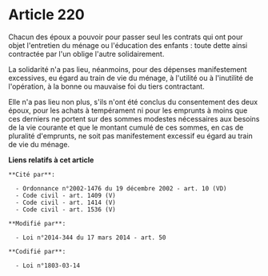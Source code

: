 # Article 220

Chacun des époux a pouvoir pour passer seul les contrats qui ont pour objet l'entretien du ménage ou l'éducation des
enfants : toute dette ainsi contractée par l'un oblige l'autre solidairement.

La solidarité n'a pas lieu, néanmoins, pour des dépenses manifestement excessives, eu égard au train de vie du ménage, à
l'utilité ou à l'inutilité de l'opération, à la bonne ou mauvaise foi du tiers contractant.

Elle n'a pas lieu non plus, s'ils n'ont été conclus du consentement des deux époux, pour les achats à tempérament ni pour les
emprunts à moins que ces derniers ne portent sur des sommes modestes nécessaires aux besoins de la vie courante et que le
montant cumulé de ces sommes, en cas de pluralité d'emprunts, ne soit pas manifestement excessif eu égard au train de vie du
ménage.

**Liens relatifs à cet article**

	**Cité par**:

	  - Ordonnance n°2002-1476 du 19 décembre 2002 - art. 10 (VD)
	  - Code civil - art. 1409 (V)
	  - Code civil - art. 1414 (V)
	  - Code civil - art. 1536 (V)

	**Modifié par**:

	  - Loi n°2014-344 du 17 mars 2014 - art. 50

	**Codifié par**:

	  - Loi n°1803-03-14
